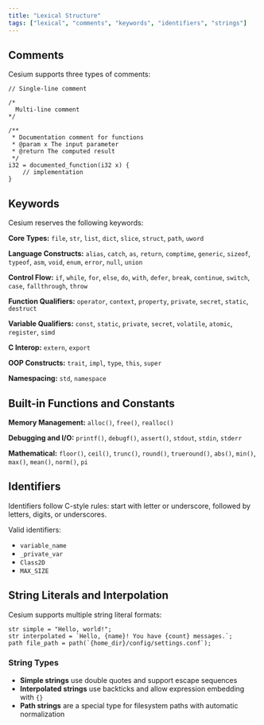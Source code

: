 ```yaml
---
title: "Lexical Structure"
tags: ["lexical", "comments", "keywords", "identifiers", "strings"]
---
```


## Comments

Cesium supports three types of comments:

```cesium
// Single-line comment

/*
  Multi-line comment
*/

/**
 * Documentation comment for functions
 * @param x The input parameter
 * @return The computed result
 */
i32 = documented_function(i32 x) {
    // implementation
}
```

## Keywords

Cesium reserves the following keywords:

**Core Types:** `file`, `str`, `list`, `dict`, `slice`, `struct`, `path`, `uword`

**Language Constructs:** `alias`, `catch`, `as`, `return`, `comptime`, `generic`, `sizeof`, `typeof`, `asm`, `void`, `enum`, `error`, `null`, `union`

**Control Flow:** `if`, `while`, `for`, `else`, `do`, `with`, `defer`, `break`, `continue`, `switch`, `case`, `fallthrough`, `throw`

**Function Qualifiers:** `operator`, `context`, `property`, `private`, `secret`, `static`, `destruct`

**Variable Qualifiers:** `const`, `static`, `private`, `secret`, `volatile`, `atomic`, `register`, `simd`

**C Interop:** `extern`, `export`

**OOP Constructs:** `trait`, `impl`, `type`, `this`, `super`

**Namespacing:** `std`, `namespace`

## Built-in Functions and Constants

**Memory Management:** `alloc()`, `free()`, `realloc()`

**Debugging and I/O:** `printf()`, `debugf()`, `assert()`, `stdout`, `stdin`, `stderr`

**Mathematical:** `floor()`, `ceil()`, `trunc()`, `round()`, `trueround()`, `abs()`, `min()`, `max()`, `mean()`, `norm()`, `pi`

## Identifiers

Identifiers follow C-style rules: start with letter or underscore, followed by letters, digits, or underscores.

Valid identifiers:

- `variable_name`
- `_private_var`
- `Class2D`
- `MAX_SIZE`

## String Literals and Interpolation

Cesium supports multiple string literal formats:

```cesium
str simple = "Hello, world!";
str interpolated = `Hello, {name}! You have {count} messages.`;
path file_path = path(`{home_dir}/config/settings.conf`);
```

### String Types

- **Simple strings** use double quotes and support escape sequences
- **Interpolated strings** use backticks and allow expression embedding with `{}`
- **Path strings** are a special type for filesystem paths with automatic normalization
